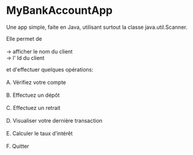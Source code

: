 # MyBankAccountApp
Une app simple, faite en Java, utilisant surtout la classe java.util.Scanner.

Elle permet de    
<br/>-> afficher le nom du client
<br/>-> l' Id du client

et d'effectuer quelques opérations:<br>   
A. Vérifiez votre compte<br>  
B. Effectuez un dépôt<br>  
C. Effectuez un retrait<br>  
D. Visualiser votre dernière transaction<br>  
E. Calculer le taux d’intérêt<br>  
F. Quitter 
